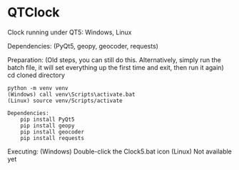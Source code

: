 # QTClock

Clock running under QT5: Windows, Linux

Dependencies:
(PyQt5, geopy, geocoder, requests)


Preparation: (Old steps, you can still do this. Alternatively, simply run the batch file, it will set everything up the first time and exit, then run it again)
	cd cloned directory

	python -m venv venv
	(Windows) call venv\Scripts\activate.bat
	(Linux) source venv/Scripts/activate

	Dependencies:
		pip install PyQt5
		pip install geopy
		pip install geocoder
		pip install requests

Executing:
	(Windows) Double-click the Clock5.bat icon
	(Linux) Not available yet
